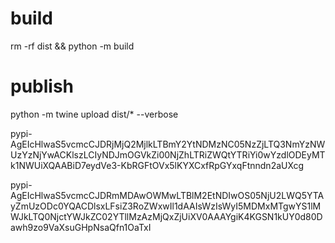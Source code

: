 # build
rm -rf dist && python -m build

# publish
python -m twine upload dist/* --verbose

pypi-AgEIcHlwaS5vcmcCJDRjMjQ2MjlkLTBmY2YtNDMzNC05NzZjLTQ3NmYzNWUzYzNjYwACKlszLCIyNDJmOGVkZi00NjZhLTRiZWQtYTRiYi0wYzdlODEyMTk1NWUiXQAABiD7eydVe3-KbRGFtOVx5lKYXCxfRpGYxqFtnndn2aUXcg

pypi-AgEIcHlwaS5vcmcCJDRmMDAwOWMwLTBlM2EtNDIwOS05NjU2LWQ5YTAyZmUzODc0YQACDlsxLFsiZ3RoZWxwIl1dAAIsWzIsWyI5MDMxMTgwYS1lMWJkLTQ0NjctYWJkZC02YTllMzAzMjQxZjUiXV0AAAYgiK4KGSN1kUY0d80Dawh9zo9VaXsuGHpNsaQfn1OaTxI